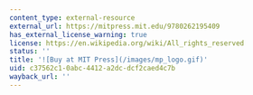 ```yaml
---
content_type: external-resource
external_url: https://mitpress.mit.edu/9780262195409
has_external_license_warning: true
license: https://en.wikipedia.org/wiki/All_rights_reserved
status: ''
title: '![Buy at MIT Press](/images/mp_logo.gif)'
uid: c37562c1-0abc-4412-a2dc-dcf2caed4c7b
wayback_url: ''
---
```

